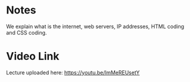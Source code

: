 # Notes

We explain what is the internet, web servers, IP addresses, HTML coding and CSS coding.

# Video Link

Lecture uploaded here: https://youtu.be/lmMeREUsetY
